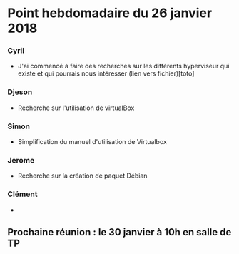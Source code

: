 # Point hebdomadaire du 26 janvier 2018

### Cyril
- J'ai commencé à faire des recherches sur les différents hyperviseur qui existe et qui pourrais nous intéresser (lien vers fichier)[toto]

### Djeson
- Recherche sur l'utilisation de virtualBox

### Simon
- Simplification du manuel d'utilisation de Virtualbox

### Jerome
- Recherche sur la création de paquet Débian

### Clément
- 

## Prochaine réunion : le 30 janvier à 10h en salle de TP
